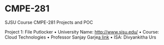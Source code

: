 # CMPE-281
SJSU Course CMPE-281 Projects and POC

Project 1: File Putlocker
•	University Name: http://www.sjsu.edu/ 
•	Course: Cloud Technologies
•	Professor Sanjay Garje[a link](https://www.linkedin.com/in/sanjaygarje/)
•	ISA: Divyankitha Urs
